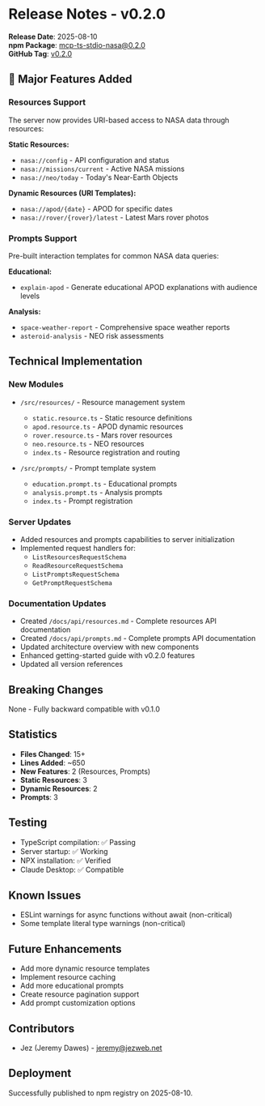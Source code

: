 # Release Notes - v0.2.0

**Release Date**: 2025-08-10  
**npm Package**: [mcp-ts-stdio-nasa@0.2.0](https://www.npmjs.com/package/mcp-ts-stdio-nasa)  
**GitHub Tag**: [v0.2.0](https://github.com/jezweb/mcp-ts-stdio-nasa/releases/tag/v0.2.0)

## 🎉 Major Features Added

### Resources Support
The server now provides URI-based access to NASA data through resources:

**Static Resources:**
- `nasa://config` - API configuration and status
- `nasa://missions/current` - Active NASA missions
- `nasa://neo/today` - Today's Near-Earth Objects

**Dynamic Resources (URI Templates):**
- `nasa://apod/{date}` - APOD for specific dates
- `nasa://rover/{rover}/latest` - Latest Mars rover photos

### Prompts Support
Pre-built interaction templates for common NASA data queries:

**Educational:**
- `explain-apod` - Generate educational APOD explanations with audience levels

**Analysis:**
- `space-weather-report` - Comprehensive space weather reports
- `asteroid-analysis` - NEO risk assessments

## Technical Implementation

### New Modules
- `/src/resources/` - Resource management system
  - `static.resource.ts` - Static resource definitions
  - `apod.resource.ts` - APOD dynamic resources
  - `rover.resource.ts` - Mars rover resources
  - `neo.resource.ts` - NEO resources
  - `index.ts` - Resource registration and routing

- `/src/prompts/` - Prompt template system
  - `education.prompt.ts` - Educational prompts
  - `analysis.prompt.ts` - Analysis prompts
  - `index.ts` - Prompt registration

### Server Updates
- Added resources and prompts capabilities to server initialization
- Implemented request handlers for:
  - `ListResourcesRequestSchema`
  - `ReadResourceRequestSchema`
  - `ListPromptsRequestSchema`
  - `GetPromptRequestSchema`

### Documentation Updates
- Created `/docs/api/resources.md` - Complete resources API documentation
- Created `/docs/api/prompts.md` - Complete prompts API documentation
- Updated architecture overview with new components
- Enhanced getting-started guide with v0.2.0 features
- Updated all version references

## Breaking Changes
None - Fully backward compatible with v0.1.0

## Statistics
- **Files Changed**: 15+
- **Lines Added**: ~650
- **New Features**: 2 (Resources, Prompts)
- **Static Resources**: 3
- **Dynamic Resources**: 2
- **Prompts**: 3

## Testing
- TypeScript compilation: ✅ Passing
- Server startup: ✅ Working
- NPX installation: ✅ Verified
- Claude Desktop: ✅ Compatible

## Known Issues
- ESLint warnings for async functions without await (non-critical)
- Some template literal type warnings (non-critical)

## Future Enhancements
- Add more dynamic resource templates
- Implement resource caching
- Add more educational prompts
- Create resource pagination support
- Add prompt customization options

## Contributors
- Jez (Jeremy Dawes) - jeremy@jezweb.net

## Deployment
Successfully published to npm registry on 2025-08-10.